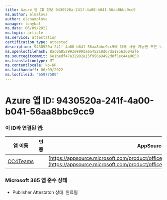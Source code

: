 ```yaml
---
title: Azure 앱 ID 정보 9430520a-241f-4a00-b041-56aa8bbc9cc9
ms.author: elmalova
author: elenamalova
manager: tonybal
ms.date: 06/09/2022
ms.topic: article
ms.service: attestation
certification_type: attested
description: 9430520a-241f-4a00-b041-56aa8bbc9cc9에 대해 사용 가능한 모든 보안 및 규정 준수 정보입니다.
ms.openlocfilehash: 8ac0a852993e999daea45218d67da18563604afe
ms.sourcegitcommit: 6e1bedf47a32902e15f956a9492d8f5ec44a9650
ms.translationtype: MT
ms.contentlocale: ko-KR
ms.lasthandoff: 06/09/2022
ms.locfileid: "65977500"
---
```

# <a name="azure-app-id-9430520a-241f-4a00-b041-56aa8bbc9cc9"></a>Azure 앱 ID: 9430520a-241f-4a00-b041-56aa8bbc9cc9


### <a name="apps-associated-with-this-id"></a>이 ID와 연결된 앱:
| **앱 이름** | **인증** | **AppSource에서 보기** |
|--------------|---------------|-----------------------|
| [CC4Teams](../forward/contactcenter4all1634641680587.cc4all_01.md) |  | [https://appsource.microsoft.com/product/office/contactcenter4all1634641680587.cc4all_01](https://appsource.microsoft.com/product/office/contactcenter4all1634641680587.cc4all_01) |

### <a name="microsoft-365-app-compliance-status"></a>Microsoft 365 앱 준수 상태
- Publisher Attestaton 상태: 완료됨
